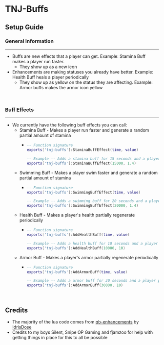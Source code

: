 # TNJ-Buffs


## Setup Guide
### General Information
___
- Buffs are new effects that a player can get. Example: Stamina Buff makes a player run faster.
  - They show up as a new icon
- Enhancements are making statuses you already have better. Example: Health Buff heals a player periodically
  - They show up as yellow on the status they are affecting. Example: Armor buffs makes the armor icon yellow

<br>

### Buff Effects
___
- We currently have the following buff effects you can call:
  - Stamina Buff - Makes a player run faster and generate a random partial amount of stamina
    - ```lua
      -- Function signature 
      exports['tnj-buffs']:StaminaBuffEffect(time, value)

      -- Example -- Adds a stamina buff for 15 seconds and a player runs 1.4 faster.
      exports['tnj-buffs']:StaminaBuffEffect(15000, 1.4)
      ```
  - Swimming Buff - Makes a player swim faster and generate a random partial amount of stamina
    - ```lua
      -- Function signature 
      exports['tnj-buffs']:SwimmingBuffEffect(time, value)
      
      -- Example -- Adds a swimming buff for 20 seconds and a player swims 1.4 faster.
      exports['tnj-buffs']:SwimmingBuffEffect(20000, 1.4)
      ```
  - Health Buff - Makes a player's health partially regenerate periodically
    - ```lua
      -- Function signature 
      exports['tnj-buffs']:AddHealthBuff(time, value)
      
      -- Example -- Adds a health buff for 10 seconds and a player periodically gains 10 health.
      exports['tnj-buffs']:AddHealthBuff(10000, 10)
      ```
  - Armor Buff - Makes a player's armor partially regenerate periodically
    - ```lua
      -- Function signature 
      exports['tnj-buffs']:AddArmorBuff(time, value)
      
      -- Example -- Adds a armor buff for 30 seconds and a player periodically gains 10 armor.
      exports['tnj-buffs']:AddArmorBuff(30000, 10)
      ```

<br>

## Credits
- The majority of the lua code comes from [qb-enhancements](https://github.com/IdrisDose/qb-enhancements) by [IdrisDose](https://github.com/IdrisDose)
- Credits to my boys Silent, Snipe OP Gaming and fjamzoo for help with getting things in place for this to all be possible
